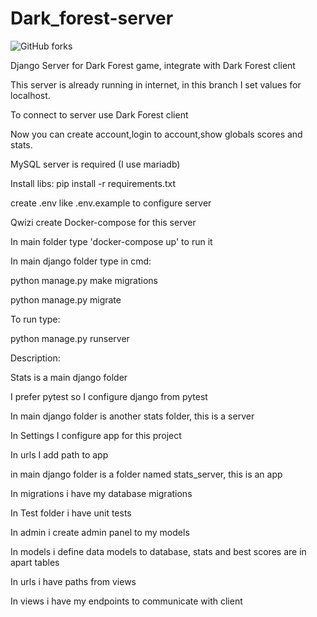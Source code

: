 # Dark_forest-server

![GitHub forks](https://img.shields.io/badge/Version-1.0-red)

Django Server for Dark Forest game, integrate with Dark Forest client

This server is already running in internet, in this branch I set values for localhost.

To connect to server use Dark Forest client

Now you can create account,login to account,show globals scores and stats.

MySQL server is required (I use mariadb)

Install libs: pip install -r requirements.txt

create .env like .env.example to configure server

Qwizi create Docker-compose for this server

In main folder type 'docker-compose up' to run it

In main django folder type in cmd:

python manage.py make migrations

python manage.py migrate

To run type:

python manage.py runserver

Description:

Stats is a main django folder

I prefer pytest so I configure django from pytest

In main django folder is another stats folder, this is a server

In Settings I configure app for this project

In urls I add path to app

in main django folder is a folder named stats_server, this is an app

In migrations i have my database migrations


In Test folder i have unit tests

In admin i create admin panel to my models

In models i define data models to database, stats and best scores are in apart tables

In urls i have paths from views

In views i have my endpoints to communicate with client
